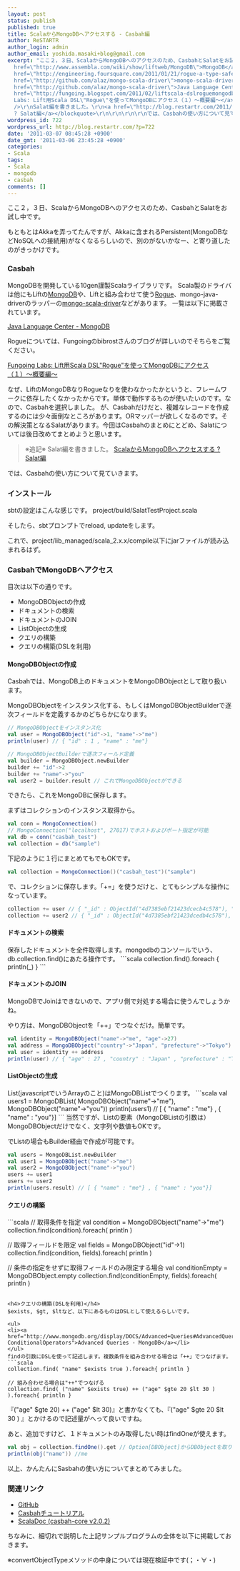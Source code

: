 ```yaml
---
layout: post
status: publish
published: true
title: ScalaからMongoDBへアクセスする - Casbah編
author: ReSTARTR
author_login: admin
author_email: yoshida.masaki+blog@gmail.com
excerpt: "ここ２，３日、ScalaからMongoDBへのアクセスのため、CasbahとSalatをお試し中です。\r\n\r\nもともとはAkkaを弄ってたんですが、Akkaに含まれるPersistent(MongoDBなどNoSQLへの接続用)がなくなるらしいので、別のがないかなー、と寄り道したのがきっかけです。\r\n\r\n<h3>Casbah</h3>\r\nMongoDBを開発している10gen謹製Scalaライブラリです。\r\nScala製のドライバは他にもLiftの<a
  href=\"http://www.assembla.com/wiki/show/liftweb/MongoDB\">MongoDB</a>や、Liftと組み合わせて使う<a
  href=\"http://engineering.foursquare.com/2011/01/21/rogue-a-type-safe-scala-dsl-for-querying-mongodb/\">Rogue</a>、mongo-java-driverのラッパーの<a
  href=\"http://github.com/alaz/mongo-scala-driver\">mongo-scala-driver</a>などがあります。\r\n一覧は以下に掲載されています。\r\n\r\n<a
  href=\"http://github.com/alaz/mongo-scala-driver\">Java Language Center - MongoDB</a>\r\n\r\nRogueについては、Fungoingのbibrostさんのブログが詳しいのでそちらをご覧ください。\r\n\r\n<a
  href=\"http://fungoing.blogspot.com/2011/02/liftscala-dslroguemongodb.html\">Fungoing
  Labs: Lift用Scala DSL\"Rogue\"を使ってMongoDBにアクセス（１）〜概要編〜</a>\r\n\r\nなぜ、LiftのMongoDBなりRogueなりを使わなかったかというと、フレームワークに依存したくなかったからです。単体で動作するものが使いたいのです。なので、Casbahを選択しました。\r\nが、Casbahだけだと、複雑なレコードを作成するのには少々面倒なところがあります。ORマッパーが欲しくなるのです。その解決策となるSalatがあります。今回はCasbahのまとめにとどめ、Salatについては後日改めてまとめようと思います。\r\n\r\n<blockquote>\r\n※追記※<br
  />\r\nSalat編を書きました。\r\n<a href=\"http://blog.restartr.com/2011/03/09/access-to-mongodb-in-scala-with-salat/\">ScalaからMongoDBへアクセスする
  ? Salat編</a></blockquote>\r\n\r\n\r\n\r\nでは、Casbahの使い方について見ていきます。\r\n\r\n"
wordpress_id: 722
wordpress_url: http://blog.restartr.com/?p=722
date: '2011-03-07 08:45:28 +0900'
date_gmt: '2011-03-06 23:45:28 +0900'
categories:
- Scala
tags:
- Scala
- mongodb
- casbah
comments: []
---
```

ここ２，３日、ScalaからMongoDBへのアクセスのため、CasbahとSalatをお試し中です。

もともとはAkkaを弄ってたんですが、Akkaに含まれるPersistent(MongoDBなどNoSQLへの接続用)がなくなるらしいので、別のがないかなー、と寄り道したのがきっかけです。

<h3>Casbah</h3>
MongoDBを開発している10gen謹製Scalaライブラリです。
Scala製のドライバは他にもLiftの<a href="http://www.assembla.com/wiki/show/liftweb/MongoDB">MongoDB</a>や、Liftと組み合わせて使う<a href="http://engineering.foursquare.com/2011/01/21/rogue-a-type-safe-scala-dsl-for-querying-mongodb/">Rogue</a>、mongo-java-driverのラッパーの<a href="http://github.com/alaz/mongo-scala-driver">mongo-scala-driver</a>などがあります。
一覧は以下に掲載されています。

<a href="http://github.com/alaz/mongo-scala-driver">Java Language Center - MongoDB</a>

Rogueについては、Fungoingのbibrostさんのブログが詳しいのでそちらをご覧ください。

<a href="http://fungoing.blogspot.com/2011/02/liftscala-dslroguemongodb.html">Fungoing Labs: Lift用Scala DSL"Rogue"を使ってMongoDBにアクセス（１）〜概要編〜</a>

なぜ、LiftのMongoDBなりRogueなりを使わなかったかというと、フレームワークに依存したくなかったからです。単体で動作するものが使いたいのです。なので、Casbahを選択しました。
が、Casbahだけだと、複雑なレコードを作成するのには少々面倒なところがあります。ORマッパーが欲しくなるのです。その解決策となるSalatがあります。今回はCasbahのまとめにとどめ、Salatについては後日改めてまとめようと思います。

<blockquote>
※追記※
Salat編を書きました。
<a href="http://blog.restartr.com/2011/03/09/access-to-mongodb-in-scala-with-salat/">ScalaからMongoDBへアクセスする ? Salat編</a>
</blockquote>
では、Casbahの使い方について見ていきます。

<a id="more"></a><a id="more-722"></a>

<h3>インストール</h3>
sbtの設定はこんな感じです。
project/build/SalatTestProject.scala
<script src="https://gist.github.com/857260.js?file=SalatTestProject.scala"></script>

そしたら、sbtプロンプトでreload, updateをします。

これで、project/lib_managed/scala_2.x.x/compile以下にjarファイルが読み込まれるはず。

<h3>CasbahでMongoDBへアクセス</h3>
目次は以下の通りです。

<ul>
<li>MongoDBObjectの作成</li>
<li>ドキュメントの検索</li>
<li>ドキュメントのJOIN</li>
<li>ListObjectの生成</li>
<li>クエリの構築</li>
<li>クエリの構築(DSLを利用)</li>
</ul>
<h4>MongoDBObjectの作成</h4>
Casbahでは、MongoDB上のドキュメントをMongoDBObjectとして取り扱います。

MongoDBObjectをインスタンス化する、もしくはMongoDBObjectBuilderで逐次フィールドを定義するかのどちらかになります。
```scala
// MongoDBObjectをインスタンス化
val user = MongoDBObject("id"->1, "name"->"me")
println(user) // { "id" : 1 , "name" : "me"}

// MongoDBObjectBuilderで逐次フィールド定義
val builder = MongoDBObject.newBuilder
builder += "id"->2
builder += "name"->"you"
val user2 = builder.result // これでMongoDBObjectができる
```

できたら、これをMongoDBに保存します。

まずはコレクションのインスタンス取得から。
```scala
val conn = MongoConnection()
// MongoConnection("localhost", 27017)でホストおよびポート指定が可能
val db = conn("casbah_test")
val collection = db("sample")
```
下記のように１行にまとめてもでもOKです。
```scala
val collection = MongoConnection()("casbah_test")("sample")
```

で、コレクションに保存します。「+=」を使うだけと、とてもシンプルな操作になっています。
```scala
collection += user // { "_id" : ObjectId("4d7385ebf21423dcecb4c578"), "id" : 1, "name" : "me" }
collection += user2 // { "_id" : ObjectId("4d7385ebf21423dcedb4c578"), "id" : 2, "name" : "you" }
```

<h4>ドキュメントの検索</h4>
保存したドキュメントを全件取得します。mongodbのコンソールでいう、db.collection.find()にあたる操作です。
```scala
collection.find().foreach { println(_) }
```

<h4>ドキュメントのJOIN</h4>
MongoDBでJoinはできないので、アプリ側で対処する場合に使うんでしょうかね。

やり方は、MongoDBObjectを「++」でつなぐだけ。簡単です。
```scala
val identity = MongoDBObject("name"->"me", "age"->27)
val address = MongoDBObject("country"->"Japan", "prefecture"->"Tokyo")
val user = identity ++ address
println(user) // { "age" : 27 , "country" : "Japan" , "prefecture" : "Tokyo" , "name" : "me"}
```

<h4>ListObjectの生成</h4>
List(javascriptでいうArrayのこと)はMongoDBListでつくります。
```scala
val users1 = MongoDBList(
  MongoDBObject("name"->"me"),
  MongoDBObject("name"->"you"))
println(users1) // [ { "name" : "me"} , { "name" : "you"}]
```
当然ですが、Listの要素（MongoDBListの引数は）MongoDBObjectだけでなく、文字列や数値もOKです。

でListの場合もBuilder経由で作成が可能です。
```scala
val users = MongoDBList.newBuilder
val user1 = MongoDBObject("name"->"me")
val user2 = MongoDBObject("name"->"you")
users += user1
users += user2
println(users.result) // [ { "name" : "me"} , { "name" : "you"}]
```

<h4>クエリの構築</h4>
```scala
// 取得条件を指定
val condition = MongoDBObject("name"->"me")
collection.find(condition).foreach( println )

// 取得フィールドを限定
val fields = MongoDBObject("id"->1)
collection.find(condition, fields).foreach( println )

// 条件の指定をせずに取得フィールドのみ限定する場合
val conditionEmpty = MongoDBObject.empty
collection.find(conditionEmpty, fields).foreach( println )
```

<h4>クエリの構築(DSLを利用)</h4>
$exists, $gt, $ltなど、以下にあるものはDSLとして使えるらしいです。

<ul>
<li><a href="http://www.mongodb.org/display/DOCS/Advanced+Queries#AdvancedQueries-ConditionalOperators">Advanced Queries - MongoDB</a></li>
</ul>
findの引数にDSLを使って記述します。複数条件を組み合わせる場合は「++」でつなげます。
```scala
collection.find( "name" $exists true ).foreach{ println }

// 組み合わせる場合は"++"でつなげる
collection.find( ("name" $exists true) ++ ("age" $gte 20 $lt 30 ) ).foreach{ println }
```
『("age" $gte 20) ++ ("age" $lt 30)』と書かなくても、『("age" $gte 20 $lt 30 ) 』とかけるので記述量がへって良いですね。

あと、追加ですけど、１ドキュメントのみ取得したい時はfindOneが使えます。
```scala
val obj = collection.findOne().get // Option[DBObject]からDBObjectを取り出すためにgetを呼ぶ
println(obj("name")) //me
```

以上、かんたんにSasbahの使い方についてまとめてみました。

<h3>関連リンク</h3>
<ul>
<li><a href="https://github.com/mongodb/casbah">GitHub</a></li>
<li><a href="http://api.mongodb.org/scala/casbah/2.0.2/tutorial.html">Casbahチュートリアル</a></li>
<li><a href="http://api.mongodb.org/scala/casbah/2.0.2/scaladoc/">ScalaDoc (casbah-core v2.0.2)</a></li>
</ul>
ちなみに、細切れで説明した上記サンプルプログラムの全体を以下に掲載しておきます。

※convertObjectTypeメソッドの中身については現在検証中です(；・∀・)
<script src="https://gist.github.com/857260.js?file=CasbahSample.scala"></script>

